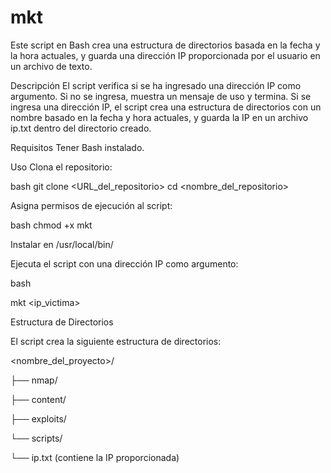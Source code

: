 # mkt

Este script en Bash crea una estructura de directorios basada en la fecha y la hora actuales, y guarda una dirección IP proporcionada por el usuario en un archivo de texto.

Descripción
El script verifica si se ha ingresado una dirección IP como argumento. Si no se ingresa, muestra un mensaje de uso y termina. Si se ingresa una dirección IP, el script crea una estructura de directorios con un nombre basado en la fecha y hora actuales, y guarda la IP en un archivo ip.txt dentro del directorio creado.

Requisitos
Tener Bash instalado.

Uso
Clona el repositorio:

bash
git clone <URL_del_repositorio>
cd <nombre_del_repositorio>

Asigna permisos de ejecución al script:

bash
chmod +x mkt

Instalar en /usr/local/bin/

Ejecuta el script con una dirección IP como argumento:

bash

mkt <ip_victima>

Estructura de Directorios

El script crea la siguiente estructura de directorios:

<nombre_del_proyecto>/

├── nmap/

├── content/

├── exploits/

└── scripts/

└── ip.txt (contiene la IP proporcionada)
